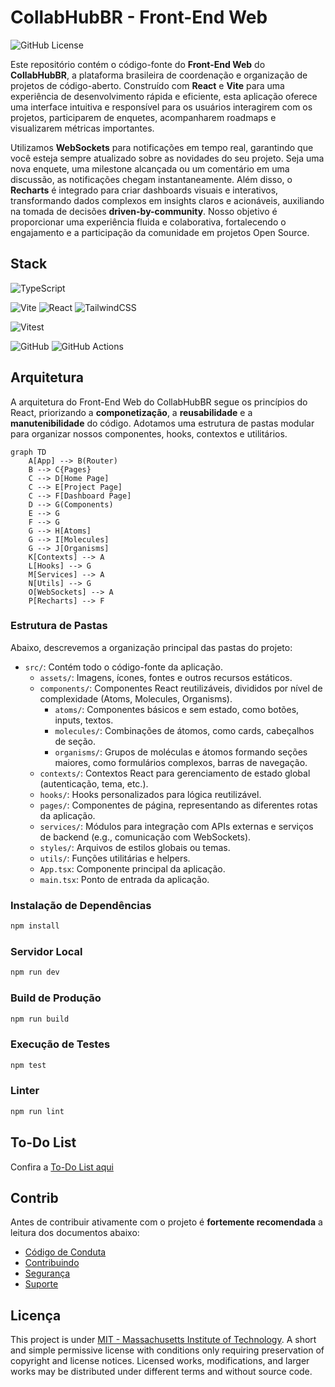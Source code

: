 # CollabHubBR - Front-End Web

![GitHub License](https://img.shields.io/github/license/CollabHubBR/frontend-web?labelColor=101010)
<!-- ![GitHub Actions Workflow Status](https://img.shields.io/github/actions/workflow/status/CollabHubBR/frontend-web/testing.yml?style=flat&labelColor=101010) -->

Este repositório contém o código-fonte do **Front-End Web** do **CollabHubBR**, a plataforma brasileira de coordenação e organização de projetos de código-aberto. Construído com **React** e **Vite** para uma experiência de desenvolvimento rápida e eficiente, esta aplicação oferece uma interface intuitiva e responsível para os usuários interagirem com os projetos, participarem de enquetes, acompanharem roadmaps e visualizarem métricas importantes.

Utilizamos **WebSockets** para notificações em tempo real, garantindo que você esteja sempre atualizado sobre as novidades do seu projeto. Seja uma nova enquete, uma milestone alcançada ou um comentário em uma discussão, as notificações chegam instantaneamente. Além disso, o **Recharts** é integrado para criar dashboards visuais e interativos, transformando dados complexos em insights claros e acionáveis, auxiliando na tomada de decisões **driven-by-community**. Nosso objetivo é proporcionar uma experiência fluida e colaborativa, fortalecendo o engajamento e a participação da comunidade em projetos Open Source.

## Stack

![TypeScript](https://img.shields.io/badge/TypeScript-007ACC.svg?style=for-the-badge&logo=TypeScript&logoColor=white)

![Vite](https://img.shields.io/badge/Vite-B73BFE?style=for-the-badge&logo=vite&logoColor=FFD62E)
![React](https://img.shields.io/badge/react-20232a.svg?style=for-the-badge&logo=react&logoColor=61DAFB)
![TailwindCSS](https://img.shields.io/badge/tailwindcss-38B2AC.svg?style=for-the-badge&logo=tailwind-css&logoColor=white)

![Vitest](https://img.shields.io/badge/Vitest-%236E9F18?style=for-the-badge&logo=Vitest&logoColor=%23fcd703)

<!-- ![Vercel](https://img.shields.io/badge/vercel-000000.svg?style=for-the-badge&logo=vercel&logoColor=white) -->
<!-- ![Netlify](https://img.shields.io/badge/netlify-000000.svg?style=for-the-badge&logo=netlify&logoColor=#00C7B7) -->

<!-- ![ESLint](https://img.shields.io/badge/ESLint-4B3263?style=for-the-badge&logo=eslint&logoColor=white) -->
<!-- ![Babel](https://img.shields.io/badge/Babel-F9DC3e?style=for-the-badge&logo=babel&logoColor=black) -->

![GitHub](https://img.shields.io/badge/GitHub-fff?style=for-the-badge&logo=github&logoColor=181717)
![GitHub Actions](https://img.shields.io/badge/GitHub%20Actions-2088ff?style=for-the-badge&logo=github-actions&logoColor=fff)

## Arquitetura

A arquitetura do Front-End Web do CollabHubBR segue os princípios do React, priorizando a **componetização**, a **reusabilidade** e a **manutenibilidade** do código. Adotamos uma estrutura de pastas modular para organizar nossos componentes, hooks, contextos e utilitários.

```mermaid
graph TD
    A[App] --> B(Router)
    B --> C{Pages}
    C --> D[Home Page]
    C --> E[Project Page]
    C --> F[Dashboard Page]
    D --> G(Components)
    E --> G
    F --> G
    G --> H[Atoms]
    G --> I[Molecules]
    G --> J[Organisms]
    K[Contexts] --> A
    L[Hooks] --> G
    M[Services] --> A
    N[Utils] --> G
    O[WebSockets] --> A
    P[Recharts] --> F
```

### Estrutura de Pastas

Abaixo, descrevemos a organização principal das pastas do projeto:

- `src/`: Contém todo o código-fonte da aplicação.
  - `assets/`: Imagens, ícones, fontes e outros recursos estáticos.
  - `components/`: Componentes React reutilizáveis, divididos por nível de complexidade (Atoms, Molecules, Organisms).
    - `atoms/`: Componentes básicos e sem estado, como botões, inputs, textos.
    - `molecules/`: Combinações de átomos, como cards, cabeçalhos de seção.
    - `organisms/`: Grupos de moléculas e átomos formando seções maiores, como formulários complexos, barras de navegação.
  - `contexts/`: Contextos React para gerenciamento de estado global (autenticação, tema, etc.).
  - `hooks/`: Hooks personalizados para lógica reutilizável.
  - `pages/`: Componentes de página, representando as diferentes rotas da aplicação.
  - `services/`: Módulos para integração com APIs externas e serviços de backend (e.g., comunicação com WebSockets).
  - `styles/`: Arquivos de estilos globais ou temas.
  - `utils/`: Funções utilitárias e helpers.
  - `App.tsx`: Componente principal da aplicação.
  - `main.tsx`: Ponto de entrada da aplicação.

### Instalação de Dependências

```bash
npm install
```

### Servidor Local

```bash
npm run dev
```

### Build de Produção

```bash
npm run build
```

### Execução de Testes

```bash
npm test
```

### Linter

```bash
npm run lint
```

## To-Do List

Confira a [To-Do List aqui](https://github.com/CollabHubBR/frontend-web/blob/main/.github/TODO.md)

## Contrib

Antes de contribuir ativamente com o projeto é **fortemente recomendada** a leitura dos documentos abaixo:

- [Código de Conduta](https://github.com/CollabHubBR/.github/blob/main/CODE_OF_CONDUCT.md)
- [Contribuindo](https://github.com/CollabHubBR/.github/blob/main/CODE_OF_CONDUCT.md)
- [Segurança](https://github.com/CollabHubBR/.github/blob/main/SECURITY.md)
- [Suporte](https://github.com/CollabHubBR/.github/blob/main/SUPPORT.md)

## Licença

This project is under [MIT - Massachusetts Institute of Technology](https://choosealicense.com/licenses/mit/). A short and simple permissive license with conditions only requiring preservation of copyright and license notices. Licensed works, modifications, and larger works may be distributed under different terms and without source code.
